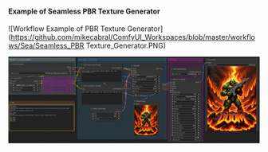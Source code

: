 #### Example of Seamless PBR Texture Generator

![Workflow Example of PBR Texture Generator](https://github.com/mikecabral/ComfyUI_Workspaces/blob/master/workflows/Sea/Seamless_PBR Texture_Generator.PNG)


![Workflow Example of PBR Texture Generator Output](https://github.com/mikecabral/ComfyUI_Workspaces/blob/master/workflows/SDXL_Text/SDXL_TEXT.PNG)
